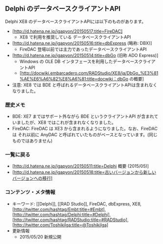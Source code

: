## Delphi のデータベースクライアントAPI

Delphi XE8 のデータベースクライアントAPIには以下のものがあります。

* [http://d.hatena.ne.jp/igapyon/20150517:title=FireDAC]
  * XE8 で利用を推奨している データベースクライアントAPI
* [http://d.hatena.ne.jp/igapyon/20150516:title=dbExpress (略称: DBX)]
  * FireDAC 登場以前では主力であったデータベースクライアントAPI
* [http://d.hatena.ne.jp/igapyon/20150514:title=dbGo (旧称 ADO Express)]
  * Windows の OLE DB インタフェースを利用したデータベースクライアントAPI
  * [http://docwiki.embarcadero.com/RADStudio/XE8/ja/DbGo_%E3%81%AE%E6%A6%82%E8%A6%81:title=docwiki：dbGo の概要]
* 注意: XE8 では BDE と呼ばれるデータベースクライアントAPIは含まれなくなりました。


### 歴史メモ


* BDE: XE7 まではサポート外ながら BDE というクライアントAPI が含まれていましたが、XE8 ではこれが含まれなくなりました。
* FireDAC: FireDAC は XE3 から含まれるようになりました。なお、FireDAC は それ以前に AnyDAC と呼ばれていたものがベースとなっています。(同じものではありません)


### 一覧に戻る


* [http://d.hatena.ne.jp/igapyon/20150511:title=Delphi 概要 (2015/05)]
* [http://d.hatena.ne.jp/igapyon/20150518:title=古いバージョンから新しいバージョンへの移行]


### コンテンツ・メタ情報


* キーワード: [[Delphi]], [[RAD Studio]], FireDAC, dbExpress, XE8, [http://twitter.com/hashtag/Embt:title=#Embt], [http://twitter.com/hashtag/Delphi:title=#Delphi], [http://twitter.com/hashtag/RADStudio:title=#RADStudio], [http://twitter.com/ToshikiIga:title=@ToshikiIga]
* 更新情報
  * 2015/05/20 新規公開
